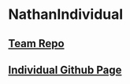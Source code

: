 # NathanIndividual

## [Team Repo](https://github.com/PunarvasuS/TheSlushies/blob/main/README.md#Week-Overview)
## [Individual Github Page](https://prorichyman.github.io/NathanIndividual/)
